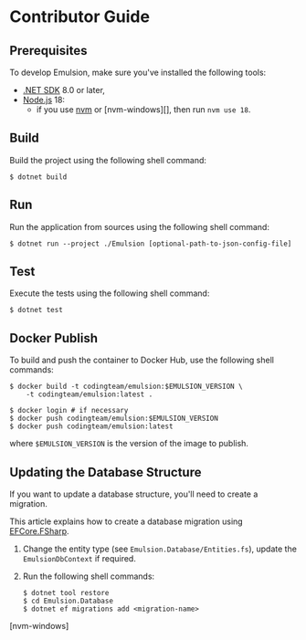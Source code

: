 ﻿Contributor Guide
=================

Prerequisites
-------------
To develop Emulsion, make sure you've installed the following tools:
- [.NET SDK][dotnet] 8.0 or later,
- [Node.js][node.js] 18:
  - if you use [nvm][] or [nvm-windows][], then run `nvm use 18`.

Build
-----
Build the project using the following shell command:

```console
$ dotnet build
```

Run
---
Run the application from sources using the following shell command:

```console
$ dotnet run --project ./Emulsion [optional-path-to-json-config-file]
```

Test
----
Execute the tests using the following shell command:

```console
$ dotnet test
```

Docker Publish
--------------
To build and push the container to Docker Hub, use the following shell commands:

```console
$ docker build -t codingteam/emulsion:$EMULSION_VERSION \
    -t codingteam/emulsion:latest .

$ docker login # if necessary
$ docker push codingteam/emulsion:$EMULSION_VERSION
$ docker push codingteam/emulsion:latest
```

where `$EMULSION_VERSION` is the version of the image to publish.

Updating the Database Structure
-------------------------------
If you want to update a database structure, you'll need to create a migration.

This article explains how to create a database migration using [EFCore.FSharp][efcore.fsharp].

1. Change the entity type (see `Emulsion.Database/Entities.fs`), update the `EmulsionDbContext` if required.
2. Run the following shell commands:

   ```console
   $ dotnet tool restore
   $ cd Emulsion.Database
   $ dotnet ef migrations add <migration-name>
   ```

[dotnet]: https://dot.net/
[efcore.fsharp]: https://github.com/efcore/EFCore.FSharp
[node.js]: https://nodejs.org/
[nvm]: https://github.com/nvm-sh/nvm
[nvm-windows]
